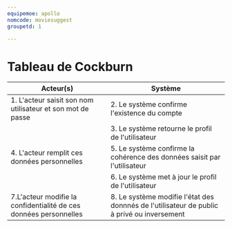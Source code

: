 ```yaml
---
equipemoe: apollo
nomcode: moviesuggest
groupetd: 1

---
```

# Tableau de Cockburn

| Acteur(s)       | Système                        | 
|-----------------|--------------------------------|
| 1. L'acteur saisit son nom utilisateur et son mot de passe   | 2. Le système confirme l'existence du compte | 
|                 | 3. Le système retourne le profil de l'utilisateur  |
|4. L'acteur remplit ces données personnelles | 5. Le système confirme la cohérence des données saisit par l'utilisateur|
|	|6. Le système met à jour le profil de l'utilisateur	|
| 7.L'acteur modifie la confidentialité de ces données personnelles |8. Le système modifie l'état des donnnés de l'utilisateur de public à privé ou inversement|
